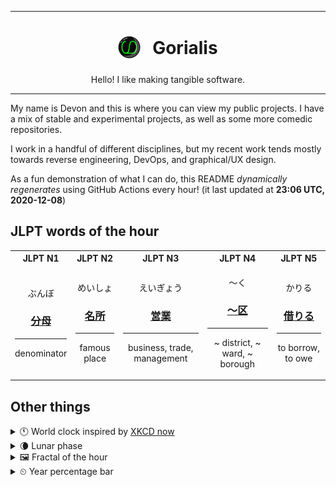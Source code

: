 ***

<h1 align="center">
<sub>
    <img src="readme/resources/avatar.png" height="36">
</sub>
&nbsp;
Gorialis
</h1>
<p align="center">
Hello! I like making tangible software.
</p>

***

My name is Devon and this is where you can view my public projects. I have a mix of stable and experimental projects, as well as some more comedic repositories.

I work in a handful of different disciplines, but my recent work tends mostly towards reverse engineering, DevOps, and graphical/UX design.

As a fun demonstration of what I can do, this README *dynamically regenerates* using GitHub Actions every hour! (it last updated at **23:06 UTC, 2020-12-08**)

<h2>JLPT words of the hour</h2>
<table>
    <tr>
        <th>JLPT N1</th>
        <th>JLPT N2</th>
        <th>JLPT N3</th>
        <th>JLPT N4</th>
        <th>JLPT N5</th>
    </tr>
    <tr>
        <td>
            <p align="center">ぶんぼ</p>
            <h3 align="center"><b><a href="https://jisho.org/search/%E5%88%86%E6%AF%8D">分母</a></b></h3>
            <hr>
            <p align="center">denominator</p>
        </td>
        <td>
            <p align="center">めいしょ</p>
            <h3 align="center"><b><a href="https://jisho.org/search/%E5%90%8D%E6%89%80">名所</a></b></h3>
            <hr>
            <p align="center">famous place</p>
        </td>
        <td>
            <p align="center">えいぎょう</p>
            <h3 align="center"><b><a href="https://jisho.org/search/%E5%96%B6%E6%A5%AD">営業</a></b></h3>
            <hr>
            <p align="center">business,<wbr> trade,<wbr> management</p>
        </td>
        <td>
            <p align="center">～く</p>
            <h3 align="center"><b><a href="https://jisho.org/search/%EF%BD%9E%E5%8C%BA">～区</a></b></h3>
            <hr>
            <p align="center">~ district,<wbr> ~ ward,<wbr> ~ borough</p>
        </td>
        <td>
            <p align="center">かりる</p>
            <h3 align="center"><b><a href="https://jisho.org/search/%E5%80%9F%E3%82%8A%E3%82%8B">借りる</a></b></h3>
            <hr>
            <p align="center">to borrow,<wbr> to owe</p>
        </td>
    </tr>
</table>

<h2>Other things</h2>
<details>
<summary>🕚  World clock inspired by <a href="https://xkcd.com/now">XKCD now</a></summary>

> <img src="generated/now.png" width="512">

</details>
<details>
<summary>🌘 Lunar phase</summary>

The moon is approximately 82.69% through its phase (Waning Crescent).

</details>
<details>
<summary>&#x1f5bc; Fractal of the hour</summary>

> <img src="generated/fractal.png" width="512">

</details>
<details>
<summary>&#x23f2; Year percentage bar</summary>
<pre><code>2020 [██████████████████▁▁] 93.71%</code></pre>
</details>
